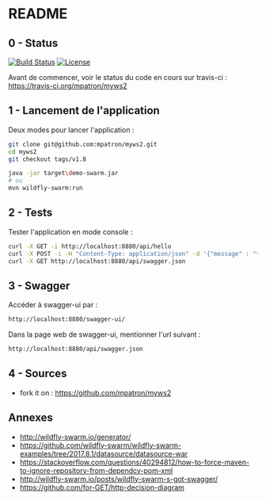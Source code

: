 # README

## 0 - Status
[![Build Status](https://travis-ci.org/mpatron/myws2.svg?branch=master)](https://travis-ci.org/mpatron/myws2)
[![License](https://img.shields.io/badge/License-Apache%202.0-blue.svg)](https://opensource.org/licenses/Apache-2.0)

Avant de commencer, voir le status du code en cours sur travis-ci :
https://travis-ci.org/mpatron/myws2

## 1 - Lancement de l'application
Deux modes pour lancer l'application :
```bash
git clone git@github.com:mpatron/myws2.git
cd myws2
git checkout tags/v1.8

java -jar target\demo-swarm.jar
# ou
mvn wildfly-swarm:run
```

## 2 - Tests
Tester l'application en mode console :
```bash
curl -X GET -i http://localhost:8880/api/hello
curl -X POST -i -H "Content-Type: application/json" -d '{"message" : "toto"}' http://localhost:8880/api/hello
curl -X GET http://localhost:8880/api/swagger.json
```

## 3 - Swagger
Accéder à swagger-ui par : 
```bash
http://localhost:8880/swagger-ui/
```
Dans la page web de swagger-ui, mentionner l'url suivant :
```bash
http://localhost:8880/api/swagger.json
```

## 4 - Sources
* fork it on : https://github.com/mpatron/myws2

## Annexes
* http://wildfly-swarm.io/generator/
* https://github.com/wildfly-swarm/wildfly-swarm-examples/tree/2017.8.1/datasource/datasource-war
* https://stackoverflow.com/questions/40294812/how-to-force-maven-to-ignore-repository-from-dependcy-pom-xml
* http://wildfly-swarm.io/posts/wildfly-swarm-s-got-swagger/
* https://github.com/for-GET/http-decision-diagram

